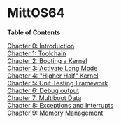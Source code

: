 # MittOS64

**Table of Contents**

[Chapter 0: Introduction](0_Introduction.md)<br>
[Chapter 1: Toolchain](1_Toolchain.md)<br>
[Chapter 2: Booting a Kernel](2_A_Bootable_Kernel.md)<br>
[Chapter 3: Activate Long Mode](3_Activate_Long_Mode.md)<br>
[Chapter 4: "Higher Half" Kernel](4_Higher_Half_Kernel.md)<br>
[Chapter 5: Unit Testing Framework](5_Unit_Testing.md)<br>
[Chapter 6: Debug output](6_Debug_Output.md)<br>
[Chapter 7: Multiboot Data](7_Multiboot_Data.md)<br>
[Chapter 8: Exceptions and Interrupts](8_Exceptions.md)<br>
[Chapter 9: Memory Management](9_Memory_Management.md)<br>

